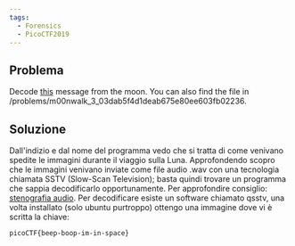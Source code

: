 ```yaml
---
tags:
  - Forensics
  - PicoCTF2019
---
```



## Problema

Decode [this](https://2019shell1.picoctf.com/static/76eac1f05b962c507fc0a3c81306de26/message.wav) message from the moon. You can also find the file in /problems/m00nwalk_3_03dab5f4d1deab675e80ee603fb02236.

## Soluzione

Dall'indizio e dal nome del programma vedo che si tratta di come venivano spedite le immagini durante il viaggio sulla Luna.
Approfondendo scopro che le immagini venivano inviate come file audio .wav con una tecnologia chiamata SSTV (Slow-Scan Television); basta quindi trovare un programma che sappia decodificarlo opportunamente.
Per approfondire consiglio: [stenografia audio](https://medium.com/@sumit.arora/audio-steganography-the-art-of-hiding-secrets-within-earshot-part-2-of-2-c76b1be719b3).
Per decodificare esiste un software chiamato qsstv, una volta installato (solo ubuntu purtroppo) ottengo una immagine dove vi è scritta la chiave:
```
picoCTF{beep-boop-im-in-space}
```
